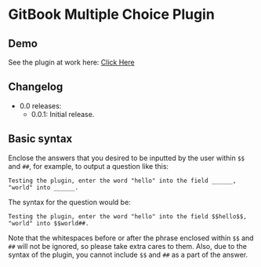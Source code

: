 GitBook Multiple Choice Plugin
===

## Demo

See the plugin at work here: [Click Here](http://ymcatar.gitbooks.io/gitbook-test/content/testing_fbqx.html)

## Changelog

* 0.0 releases:
	* 0.0.1: Initial release.

## Basic syntax

Enclose the answers that you desired to be inputted by the user within ```$$``` and ```##```, for example, to output a question like this:

```
Testing the plugin, enter the word "hello" into the field ______, "world" into ______.
```

The syntax for the question would be:

```
Testing the plugin, enter the word "hello" into the field $$hello$$, "world" into $$world##.
```

Note that the whitespaces before or after the phrase enclosed within ```$$``` and ```##``` will not be ignored, so please take extra cares to them. Also, due to the syntax of the plugin, you cannot include ```$$``` and ```##``` as a part of the answer.
